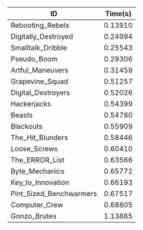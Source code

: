 |ID|Time(s)|
|-|-|
|Rebooting_Rebels|0.13910|
|Digitally_Destroyed|0.24994|
|Smalltalk_Dribble|0.25543|
|Pseudo_Boom|0.29306|
|Artful_Maneuvers|0.31459|
|Grapevine_Squad|0.51257|
|Digital_Destroyers|0.52026|
|Hackerjacks|0.54399|
|Beasts|0.54780|
|Blackouts|0.55909|
|The_Hit_Blunders|0.58446|
|Loose_Screws|0.60410|
|The_ERROR_List|0.63566|
|Byte_Mechanics|0.65772|
|Key_to_Innovation|0.66193|
|Pint_Sized_Benchwarmers|0.67517|
|Computer_Crew|0.68805|
|Gonzo_Brutes|1.13865|
